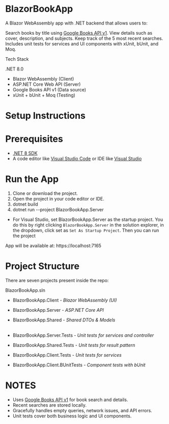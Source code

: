 # BlazorBookApp
A Blazor WebAssembly app with .NET backend that allows users to:

Search books by title using [Google Books API v1](https://developers.google.com/books/docs/v1/using).
View details such as cover, description, and subjects.
Keep track of the 5 most recent searches.
Includes unit tests for services and UI components with xUnit, bUnit, and Moq.

Tech Stack

.NET 8.0
- Blazor WebAssembly (Client)
- ASP.NET Core Web API (Server)
- Google Books API v1 (Data source)
- xUnit + bUnit + Moq (Testing)


# Setup Instructions
# Prerequisites
- [.NET 8 SDK](https://dotnet.microsoft.com/en-us/download)
- A code editor like [Visual Studio Code](https://code.visualstudio.com/download) or IDE like [Visual Studio](https://visualstudio.microsoft.com/vs/community/)

# Run the App
1. Clone or download the project.
1. Open the project in your code editor or IDE.
1. dotnet build
1. dotnet run --project BlazorBookApp.Server <br>
- For Visual Studio, set BlazorBookApp.Server as the startup project. You do this by right clicking `BlazorBookApp.Server` in the solution explorer, in the dropdown, click set as `Set As Startup Project`. Then you can run the project

App will be available at: https://localhost:7165

# Project Structure

There are seven projects present inside the repo:

BlazorBookApp.sln
 - BlazorBookApp.Client            - *Blazor WebAssembly (UI)*
 - BlazorBookApp.Server            - *ASP.NET Core API*
 - BlazorBookApp.Shared            - *Shared DTOs & Models <br><br>*

   
 - BlazorBookApp.Server.Tests      - *Unit tests for services and controller*
 - BlazorBookApp.Shared.Tests      - *Unit tests for result pattern*
 - BlazorBookApp.Client.Tests      - *Unit tests for services*
 - BlazorBookApp.Client.BUnitTests - *Component tests with bUnit*

# NOTES
- Uses [Google Books API v1](https://developers.google.com/books/docs/v1/using) for book search and details.
- Recent searches are stored locally.
- Gracefully handles empty queries, network issues, and API errors.
- Unit tests cover both business logic and UI components.
